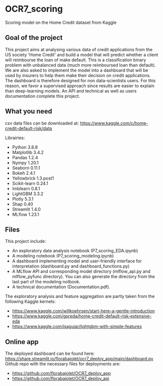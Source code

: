 # OCR7_scoring
Scoring model on the Home Credit dataset from Kaggle

## Goal of the project
This project aims at analysing various data of credit applications from the US society 'Home Credit' 
and build a model that will predict whether a client will reimbourse the loan of make default.
This is a classification binary problem with unbalanced data (much more reimboursed loan than default).
We are also asked to implement the model into a dashboard that will be used by insurers to help them 
make their decision on credit applications. The dashboard is therefore designed for non data-scientists users.
For this reason, we favor a supervised approach since results are easier to explain than deep-learning models.
An API and technical as well as users documentation complete this project.


## What you need
csv data files can be downloaded at: https://www.kaggle.com/c/home-credit-default-risk/data

Librairies:
- Python 3.8.8
- Matplotlib 3.4.2
- Pandas 1.2.4
- Nympy 1.20.1
- Seaborn 0.11.1
- Bokeh 2.4.1
- Yellowbrick 1.3.post1
- Scikit-learn 0.24.1
- Imblearn 0.8.1
- LightGBM 3.3.2
- Plotly 5.3.1
- Shap 0.40
- Streamlit 1.4.0
- MLflow 1.23.1

## Files
This project include:
* An exploratory data analysis notebook (P7_scoring_EDA.ipynb)
* A modeling notebook (P7_scoring_modeling.ipynb)
* A dashboard implementing model and user-friendly interface for interpretation (dashboard.py and dashboard_functions.py)
* A MLflow API and corresponding model directory (mlflow_api.py and mlflow_pyfunc directory). You can also generate the directory from the last part of the modeling notbook.
* A technical documentation (Documentation.pdf).

The exploratory analysis and feature aggregation are partly taken from the following Kaggle kernels:
- https://www.kaggle.com/willkoehrsen/start-here-a-gentle-introduction
- https://www.kaggle.com/gpreda/home-credit-default-risk-extensive-eda
- https://www.kaggle.com/jsaguiar/lightgbm-with-simple-features

## Online app
The deployed dashboard can be found here: https://share.streamlit.io/florabajolet/ocr7_deploy_app/main/dashboard.py
Github repo with the necessary files for deployments are:
* https://github.com/florabajolet/OCR7_deploy_app
* https://github.com/florabajolet/OCR7_deploy_api